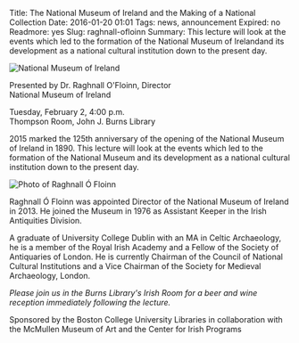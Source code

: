 Title: The National Museum of Ireland and the Making of a National Collection
Date: 2016-01-20 01:01 
Tags: news, announcement
Expired: no 
Readmore: yes
Slug: raghnall-ofloinn 
Summary: This lecture will look at the events which led to the formation of the National Museum of Irelandand its development as a national cultural institution down to the present day.

<img src="/theme/img/news/2016-01/nmoi.jpg" alt="National Museum of Ireland"  style="display:block; margin: 0 auto;">
<p>Presented by Dr. Raghnall O'Floinn, Director<br />
National Museum of Ireland</p>

<p>Tuesday, February 2, 4:00 p.m.<br />
Thompson Room, John J. Burns Library</p>

<p>2015 marked the 125th anniversary of the opening of the National Museum of Ireland in 1890. This lecture will look at the events which led to the formation of the National Museum and its development as a national cultural institution down to the present day.</p>

<img src="/theme/img/news/2016-01/ofloinn_portrait.jpg" alt="Photo of Raghnall Ó Floinn" class="float_left">
<p>Raghnall Ó Floinn was appointed Director of the National Museum of Ireland in 2013. He joined the Museum in 1976 as Assistant Keeper in the Irish Antiquities Division.</p>

<p>A graduate of University College Dublin with an MA in Celtic Archaeology, he is a member of the Royal Irish Academy and a Fellow of the Society of Antiquaries of London. He is currently Chairman of the Council of National Cultural Institutions and a Vice Chairman of the Society for Medieval Archaeology, London.</p>

<p><em>Please join us in the Burns Library's Irish Room for a beer and wine reception immediately following the lecture.</em></p>

<p>Sponsored by the Boston College University Libraries in collaboration with the McMullen Museum of Art and the Center for Irish Programs</p>

